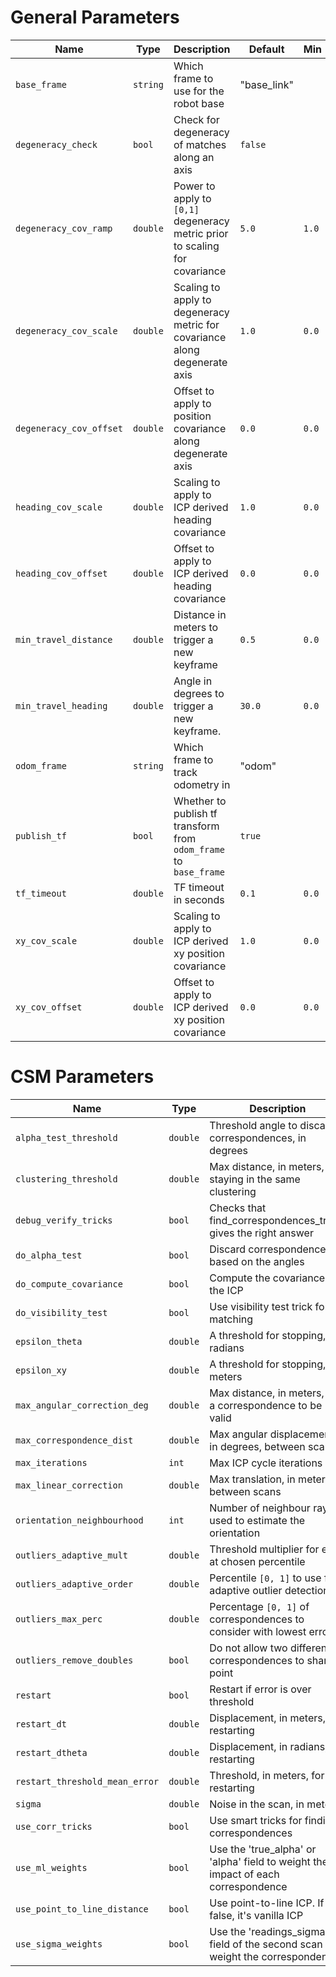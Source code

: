 # General Parameters

| Name  | Type | Description | Default | Min | Max | Reconfigurable |
|----|----|----|----|----|----|----|
| `base_frame` | `string` | Which frame to use for the robot base | "base_link" | | |✗|
| `degeneracy_check` | `bool` | Check for degeneracy of matches along an axis | `false` | | |✓|
| `degeneracy_cov_ramp` | `double` | Power to apply to `[0,1]` degeneracy metric prior to scaling for covariance | `5.0` | `1.0` | `10.0` |✓|
| `degeneracy_cov_scale` | `double` | Scaling to apply to degeneracy metric for covariance along degenerate axis | `1.0` | `0.0` | `100.0` |✓|
| `degeneracy_cov_offset` | `double` | Offset to apply to position covariance along degenerate axis | `0.0` | `0.0` | `10.0` |✓|
| `heading_cov_scale` | `double` | Scaling to apply to ICP derived heading covariance | `1.0` | `0.0` | `1e8` |✓|
| `heading_cov_offset` | `double` | Offset to apply to ICP derived heading covariance | `0.0` | `0.0` | `10.0` |✓|
| `min_travel_distance` | `double` | Distance in meters to trigger a new keyframe | `0.5` | `0.0` | `10.0` |✓|
| `min_travel_heading` | `double` | Angle in degrees to trigger a new keyframe. | `30.0` | `0.0` | `180.0` |✓|
| `odom_frame` | `string` | Which frame to track odometry in | "odom" | | |✗|
| `publish_tf` | `bool` | Whether to publish tf transform from `odom_frame` to `base_frame` | `true` | | |✗|
| `tf_timeout` | `double` | TF timeout in seconds | `0.1` | `0.0` | `10.0` |✓|
| `xy_cov_scale` | `double` | Scaling to apply to ICP derived xy position covariance | `1.0` | `0.0` | `1e8` |✓|
| `xy_cov_offset` | `double` | Offset to apply to ICP derived xy position covariance | `0.0` | `0.0` | `10.0` |✓|

# CSM Parameters

| Name  | Type | Description | Default | Min | Max | Reconfigurable |
|----|----|----|----|----|----|----|
| `alpha_test_threshold` | `double` | Threshold angle to discard correspondences, in degrees | `20.0` | `0.0` | `90.0` |✓|
| `clustering_threshold` | `double` | Max distance, in meters, for staying in the same clustering | `0.25` | `0.0` | `1.0` |✓|
| `debug_verify_tricks` | `bool` | Checks that find_correspondences_tricks gives the right answer | `false` | | |✓|
| `do_alpha_test` | `bool` | Discard correspondences based on the angles | `false` | | |✓|
| `do_compute_covariance` | `bool` | Compute the covariance of the ICP | `true` | | |✓|
| `do_visibility_test` | `bool` | Use visibility test trick for matching | `false` | | |✓|
| `epsilon_theta` | `double` | A threshold for stopping, in radians | `1e-6` | `1e-10` | `1e-1` |✓|
| `epsilon_xy` | `double` | A threshold for stopping, in meters | `1e-6` | `1e-10` | `1e-1` |✓|
| `max_angular_correction_deg` | `double` | Max distance, in meters, for a correspondence to be valid | `0.3` | `0.0` | `10.0` |✓|
| `max_correspondence_dist` | `double` | Max angular displacement, in degrees, between scans | `45` | `0.0` | `90.0` |✓|
| `max_iterations` | `int` | Max ICP cycle iterations | `10` | `1` | `100` |✓|
| `max_linear_correction` | `double` | Max translation, in meters, between scans | `0.5` | `0.0` | `10.0` |✓|
| `orientation_neighbourhood` | `int` | Number of neighbour rays used to estimate the orientation | `20` | `0` | `100` |✓|
| `outliers_adaptive_mult` | `double` | Threshold multiplier for error at chosen percentile | `2.0` | `0.0` | `10.0` |✓|
| `outliers_adaptive_order` | `double` | Percentile `[0, 1]` to use for adaptive outlier detection | `0.7` | `0.0` | `1.0` |✓|
| `outliers_max_perc` | `double` | Percentage `[0, 1]` of correspondences to consider with lowest error | `0.9` | `0.0` | `1.0` |✓|
| `outliers_remove_doubles` | `bool` | Do not allow two different correspondences to share a point | `true` | | |✓|
| `restart` | `bool` | Restart if error is over threshold | `false` | | |✓|
| `restart_dt` | `double` | Displacement, in meters, for restarting | `1.0` | `0.0` | `10.0` |✓|
| `restart_dtheta` | `double` | Displacement, in radians, for restarting | `0.1` | `0.0` | `1.57` |✓|
| `restart_threshold_mean_error` | `double` | Threshold, in meters, for restarting | `0.01` | `0.0` | `1.0` |✓|
| `sigma` | `double` | Noise in the scan, in meters | `0.01` | `0.0` | `1.0` |✓|
| `use_corr_tricks` | `bool` | Use smart tricks for finding correspondences | `true` | | |✓|
| `use_ml_weights` | `bool` | Use the 'true_alpha' or 'alpha' field to weight the impact of each correspondence | `false` | | |✓|
| `use_point_to_line_distance` | `bool` | Use point-to-line ICP.  If false, it's vanilla ICP | `true` | | |✓|
| `use_sigma_weights` | `bool` | Use the 'readings_sigma' field of the second scan to weight the correspondence | `false` | | |✓|
